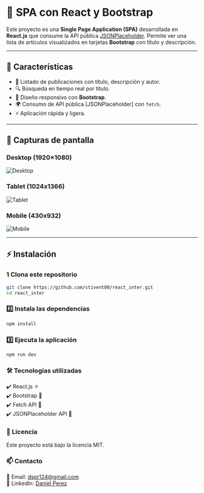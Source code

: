 # 📌 SPA con React y Bootstrap

Este proyecto es una **Single Page Application (SPA)** desarrollada en **React.js** que consume la API pública [JSONPlaceholder](https://jsonplaceholder.typicode.com/). Permite ver una lista de artículos visualizados en tarjetas **Bootstrap** con título y descripción.

---

## 🚀 Características

- 📌 Listado de publicaciones con título, descripción y autor.
- 🔍 Búsqueda en tiempo real por título.
- 🎨 Diseño responsivo con **Bootstrap**.
- 🌍 Consumo de API pública [JSONPlaceholder] con `fetch`.
- ⚡ Aplicación rápida y ligera.


---

## 📸 Capturas de pantalla

### Desktop (1920×1080)
![Desktop](assets/screenshots/desktop.JPG)

### Tablet (1024x1366)
![Tablet](assets/screenshots/ipad.JPG)

### Mobile (430x932)
![Mobile](assets/screenshots/iphone.JPG)

---

## ⚡ Instalación

### 1️ Clona este repositorio

```bash
git clone https://github.com/stivent00/react_inter.git
cd react_inter
```

### 2️⃣ Instala las dependencias

```bash
npm install
```

### 3️⃣ Ejecuta la aplicación

```bash
npm run dev
```

### 🛠️ Tecnologías utilizadas

✔️ React.js ⚛️  
✔️ Bootstrap 🎨  
✔️ Fetch API 🔗  
✔️ JSONPlaceholder API 📡  


### 📄 Licencia  

Este proyecto está bajo la licencia MIT.


### 📫 Contacto

📧 Email: dspr124@gmail.com  
🔗 LinkedIn: [Daniel Perez](https://www.linkedin.com/in/danielperezroa/)
